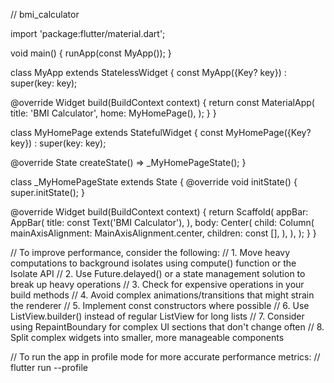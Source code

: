 // bmi_calculator

import 'package:flutter/material.dart';

void main() {
  runApp(const MyApp());
}

class MyApp extends StatelessWidget {
  const MyApp({Key? key}) : super(key: key);

  @override
  Widget build(BuildContext context) {
    return const MaterialApp(
      title: 'BMI Calculator',
      home: MyHomePage(),
    );
  }
}

class MyHomePage extends StatefulWidget {
  const MyHomePage({Key? key}) : super(key: key);

  @override
  State<MyHomePage> createState() => _MyHomePageState();
}

class _MyHomePageState extends State<MyHomePage> {
  @override
  void initState() {
    super.initState();
  }

  @override
  Widget build(BuildContext context) {
    return Scaffold(
      appBar: AppBar(
        title: const Text('BMI Calculator'),
      ),
      body: Center(
        child: Column(
          mainAxisAlignment: MainAxisAlignment.center,
          children: const <Widget>[],
        ),
      ),
    );
  }
}

// To improve performance, consider the following:
// 1. Move heavy computations to background isolates using compute() function or the Isolate API
// 2. Use Future.delayed() or a state management solution to break up heavy operations
// 3. Check for expensive operations in your build methods
// 4. Avoid complex animations/transitions that might strain the renderer
// 5. Implement const constructors where possible
// 6. Use ListView.builder() instead of regular ListView for long lists
// 7. Consider using RepaintBoundary for complex UI sections that don't change often
// 8. Split complex widgets into smaller, more manageable components

// To run the app in profile mode for more accurate performance metrics:
// flutter run --profile
